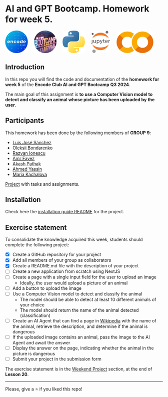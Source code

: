 # AI and GPT Bootcamp. Homework for week 5.

<img src="images/encodeclub.png" height="72">&nbsp;&nbsp;&nbsp;&nbsp;&nbsp;<img src="images/AIGPT_bootcamp.png" height="72">&nbsp;&nbsp;&nbsp;&nbsp;&nbsp;<img src="images/python_logo.png" height="72">&nbsp;&nbsp;&nbsp;&nbsp;&nbsp;<img src="images/jupyter.png" height="72">&nbsp;&nbsp;&nbsp;&nbsp;&nbsp;<img src="images/colab.png" height="69">

## Introduction

In this repo you will find the code and documentation of the **homework for week 5** of the 
**Encode Club AI and GPT Bootcamp Q3 2024**.

The main goal of this assignment is **to use a Computer Vision model to detect and classify an animal whose picture has been uploaded by the user**.





## Participants

This homework has been done by the following members of **GROUP 9**:

* [Luis José Sánchez](https://github.com/LuisJoseSanchez)
* [Oleksii Bondarenko](https://github.com/alexmazaltov)
* [Razvan Ionescu](https://github.com/ionescu77)
* [Amr Fayez](https://github.com/amrfayez)
* [Akash Pathak](https://github.com/akkikumar72)
* [Ahmed Yassin](https://github.com/AYassin01)
* [Maria Kachalova](https://github.com/MaryFox)

[Project]() with tasks and assignments.

## Installation

Check here the [installation guide README](src/README.md) for the project.

## Exercise statement

To consolidate the knowledge acquired this week, students should complete the following project:

- [x] Create a GitHub repository for your project
- [x] Add all members of your group as collaborators
- [x] Create a README.md file with the description of your project
- [ ] Create a new application from scratch using NextJS
- [ ] Create a page with a single input field for the user to upload an image
    - Ideally, the user would upload a picture of an animal 
- [ ] Add a button to upload the image
- [ ] Use a Computer Vision model to detect and classify the animal
     - The model should be able to detect at least 10 different animals of your choice
     - The model should return the name of the animal detected (classification)
- [ ] Create an AI Agent that can find a page in [Wikipedia](https://wikipedia.org/) with the name of the animal, retrieve the description, and determine if the animal is dangerous
- [ ] If the uploaded image contains an animal, pass the image to the AI Agent and await the answer
- [ ] Display the answer on the page, indicating whether the animal in the picture is dangerous
- [ ] Submit your project in the submission form

The exercise statement is in the [Weekend Project](https://github.com/Encode-Club-AI-Bootcamp/Generative-AI-Applications/tree/main/Lesson-08#weekend-project) section, at the end of **Lesson 20**.

<hr>

Please, give a ⭐ if you liked this repo!
